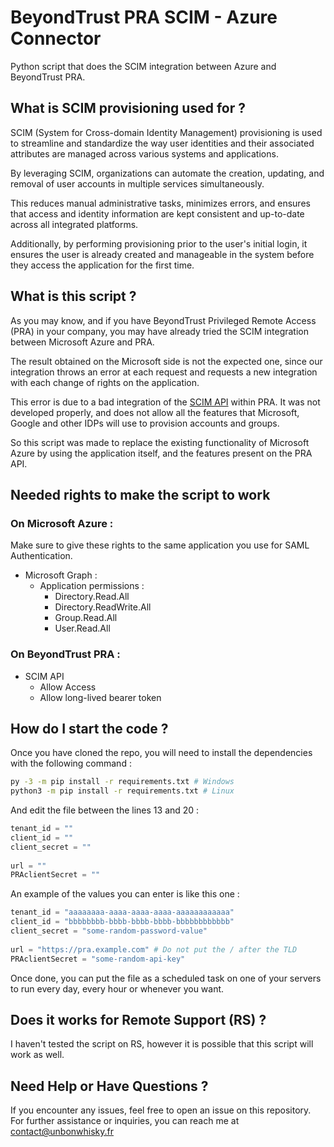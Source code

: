 # BeyondTrust PRA SCIM - Azure Connector
Python script that does the SCIM integration between Azure and BeyondTrust PRA.

## What is SCIM provisioning used for ?
SCIM (System for Cross-domain Identity Management) provisioning is used to streamline and standardize the way user identities and their associated attributes are managed across various systems and applications.  

By leveraging SCIM, organizations can automate the creation, updating, and removal of user accounts in multiple services simultaneously.  

This reduces manual administrative tasks, minimizes errors, and ensures that access and identity information are kept consistent and up-to-date across all integrated platforms.  

Additionally, by performing provisioning prior to the user's initial login, it ensures the user is already created and manageable in the system before they access the application for the first time.

## What is this script ?
As you may know, and if you have BeyondTrust Privileged Remote Access (PRA) in your company, you may have already tried the SCIM integration between Microsoft Azure and PRA.  

The result obtained on the Microsoft side is not the expected one, since our integration throws an error at each request and requests a new integration with each change of rights on the application.  

This error is due to a bad integration of the [SCIM API](https://scim.cloud/) within PRA. It was not developed properly, and does not allow all the features that Microsoft, Google and other IDPs will use to provision accounts and groups.  

So this script was made to replace the existing functionality of Microsoft Azure by using the application itself, and the features present on the PRA API.

## Needed rights to make the script to work
### On Microsoft Azure :

Make sure to give these rights to the same application you use for SAML Authentication.

- Microsoft Graph :
  - Application permissions :
    - Directory.Read.All
    - Directory.ReadWrite.All
    - Group.Read.All
    - User.Read.All

### On BeyondTrust PRA :
- SCIM API
  - Allow Access
  - Allow long-lived bearer token

## How do I start the code ?

Once you have cloned the repo, you will need to install the dependencies with the following command :
```bash
py -3 -m pip install -r requirements.txt # Windows
python3 -m pip install -r requirements.txt # Linux
```

And edit the file between the lines 13 and 20 :
```py
tenant_id = ""
client_id = ""
client_secret = ""
    
url = ""
PRAclientSecret = ""
```
  

An example of the values you can enter is like this one :
```py
tenant_id = "aaaaaaaa-aaaa-aaaa-aaaa-aaaaaaaaaaaa"
client_id = "bbbbbbbb-bbbb-bbbb-bbbb-bbbbbbbbbbbb"
client_secret = "some-random-password-value"
    
url = "https://pra.example.com" # Do not put the / after the TLD
PRAclientSecret = "some-random-api-key"
```

Once done, you can put the file as a scheduled task on one of your servers to run every day, every hour or whenever you want.  

## Does it works for Remote Support (RS) ?
I haven't tested the script on RS, however it is possible that this script will work as well.

## Need Help or Have Questions ?
If you encounter any issues, feel free to open an issue on this repository.
For further assistance or inquiries, you can reach me at [contact@unbonwhisky.fr](mailto:contact@unbonwhisky.fr)
